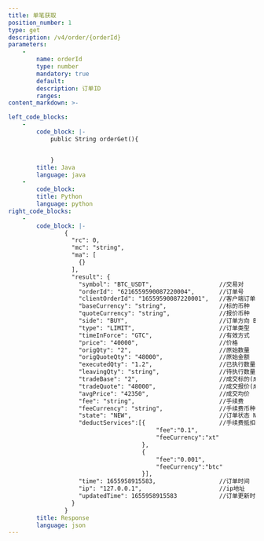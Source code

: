 ```yaml
---
title: 单笔获取
position_number: 1
type: get
description: /v4/order/{orderId}
parameters:
    -
        name: orderId
        type: number
        mandatory: true
        default:
        description: 订单ID
        ranges:
content_markdown: >-

left_code_blocks:
    -
        code_block: |-
            public String orderGet(){


            }
        title: Java
        language: java
    -
        code_block:
        title: Python
        language: python
right_code_blocks:
    -
        code_block: |-
                {
                  "rc": 0,
                  "mc": "string",
                  "ma": [
                    {}
                  ],
                  "result": {
                    "symbol": "BTC_USDT",                   //交易对
                    "orderId": "6216559590087220004",       //订单号
                    "clientOrderId": "16559590087220001",   //客户端订单号
                    "baseCurrency": "string",               //标的币种
                    "quoteCurrency": "string",              //报价币种
                    "side": "BUY",                          //订单方向 BUY-买,SELL-卖
                    "type": "LIMIT",                        //订单类型  LIMIT-限价,MARKET-市价 
                    "timeInForce": "GTC",                   //有效方式  GTC,IOC,FOK,GTX
                    "price": "40000",                       //价格
                    "origQty": "2",                         //原始数量
                    "origQuoteQty": "48000",                //原始金额
                    "executedQty": "1.2",                   //已执行数量
                    "leavingQty": "string",                 //待执行数量（若撤单或下单拒绝，该值为0）
                    "tradeBase": "2",                       //成交标的(成交数量)
                    "tradeQuote": "48000",                  //成交报价(成交金额)
                    "avgPrice": "42350",                    //成交均价
                    "fee": "string",                        //手续费
                    "feeCurrency": "string",                //手续费币种
                    "state": "NEW",                         //订单状态 NEW-新建,PARTIALLY_FILLED-部分成交,FILLED-全部成交,CANCELED-用户撤单,REJECTED-下单失败,EXPIRED-过期(time_in_force撤单或溢价撤单)
                    "deductServices":[{                     //手续费抵扣列表（如果设置手续费抵扣并产生抵扣，使用该字段代表手续费，没有抵扣使用原有fee、feeCurrency字段代表手续费）                         
                                          "fee":"0.1",     
                                          "feeCurrency":"xt"
                                      },
                                      {   
                                          "fee":"0.001",
                                          "feeCurrency":"btc"
                                      }],
                    "time": 1655958915583,                  //订单时间
                    "ip": "127.0.0.1",                      //ip地址
                    "updatedTime": 1655958915583            //订单更新时间
                  }
                }
        title: Response
        language: json
---
```

